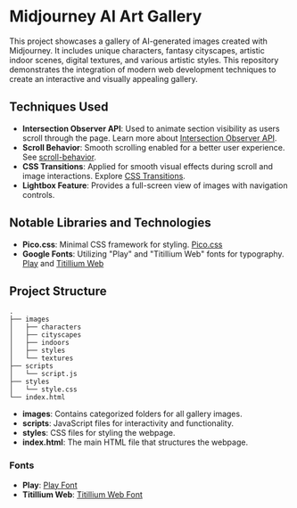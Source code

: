# Midjourney AI Art Gallery

This project showcases a gallery of AI-generated images created with Midjourney. It includes unique characters, fantasy cityscapes, artistic indoor scenes, digital textures, and various artistic styles. This repository demonstrates the integration of modern web development techniques to create an interactive and visually appealing gallery.

## Techniques Used
- **Intersection Observer API**: Used to animate section visibility as users scroll through the page. Learn more about [Intersection Observer API](https://developer.mozilla.org/en-US/docs/Web/API/Intersection_Observer_API).
- **Scroll Behavior**: Smooth scrolling enabled for a better user experience. See [scroll-behavior](https://developer.mozilla.org/en-US/docs/Web/CSS/scroll-behavior).
- **CSS Transitions**: Applied for smooth visual effects during scroll and image interactions. Explore [CSS Transitions](https://developer.mozilla.org/en-US/docs/Web/CSS/transition).
- **Lightbox Feature**: Provides a full-screen view of images with navigation controls.

## Notable Libraries and Technologies
- **Pico.css**: Minimal CSS framework for styling. [Pico.css](https://picocss.com)
- **Google Fonts**: Utilizing "Play" and "Titillium Web" fonts for typography. [Play](https://fonts.google.com/specimen/Play) and [Titillium Web](https://fonts.google.com/specimen/Titillium+Web)

## Project Structure

```plaintext
.
├── images
│   ├── characters
│   ├── cityscapes
│   ├── indoors
│   ├── styles
│   └── textures
├── scripts
│   └── script.js
├── styles
│   └── style.css
└── index.html
```

- **images**: Contains categorized folders for all gallery images.
- **scripts**: JavaScript files for interactivity and functionality.
- **styles**: CSS files for styling the webpage.
- **index.html**: The main HTML file that structures the webpage.

### Fonts
- **Play**: [Play Font](https://fonts.google.com/specimen/Play)
- **Titillium Web**: [Titillium Web Font](https://fonts.google.com/specimen/Titillium+Web)
